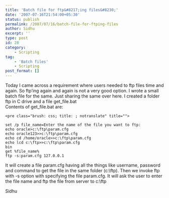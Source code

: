 ```yaml
---
title: 'Batch file for ftp&#8217;ing files&#8230;'
date: '2007-07-16T21:54:00+05:30'
status: publish
permalink: /2007/07/16/batch-file-for-ftping-files
author: Sidhu
excerpt: ''
type: post
id: 28
category:
    - Scripting
tag:
    - 'Batch files'
    - Scripting
post_format: []
---
```

Today I came across a requirement where users needed to ftp files time and again. So ftp’ing again and again is not a very good option. I wrote a small batch file for the same. Just sharing the same over here. I created a folder ftp in C drive and a file get\_file.bat  
Contents of get\_file.bat are:

```
<pre class="brush: css; title: ; notranslate" title="">

set /p file_name=Enter the name of the file you want to ftp:
echo oracle>c:\ftp\param.cfg
echo oracle123>>c:\ftp\param.cfg
echo cd /home/oracle>>c:\ftp\param.cfg
echo lcd c:\ftp>>c:\ftp\param.cfg
bin
get %file_name%
ftp -s:param.cfg 127.0.0.1

```

It will create a file param.cfg having all the things like username, password and command to get the file in the same folder (c:\\ftp). Then we invoke ftp with -s option with specifying the file param.cfg. It will ask the user to enter the file name and ftp the file from server to c:\\ftp

Sidhu